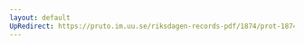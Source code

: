 ```yaml
---
layout: default
UpRedirect: https://pruto.im.uu.se/riksdagen-records-pdf/1874/prot-1874--fk--521/prot-1874--fk--521_008.pdf
---
```

